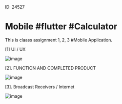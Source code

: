 ID: 24527
# Mobile  #flutter  #Calculator
This is claass assignment 1, 2, 3 #Mobile Application.

[1] UI / UX

![image](https://github.com/Deodate/mobile/assets/13644752/1de95f6b-f553-4720-a0b0-e612d54e0b9d)

[2]. FUNCTION AND COMPLETED PRODUCT 

![image](https://github.com/Deodate/mobile/assets/13644752/5887350c-9caf-4f79-bab5-e23188bfa8d5)

[3]. Broadcast Receivers / Internet

![image](https://github.com/Deodate/mobile/assets/13644752/159328d4-75fa-4274-8869-f255902f965c)




